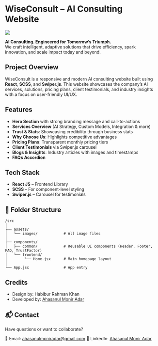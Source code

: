 # WiseConsult – AI Consulting Website

<img src="https://res.cloudinary.com/dphnu6u05/image/upload/v1754068904/Screenshot_2025-08-01_231901_wchqh2.png"/>


**AI Consulting. Engineered for Tomorrow’s Triumph.**  
We craft intelligent, adaptive solutions that drive efficiency, spark innovation, and scale impact today and beyond.


##  Project Overview

WiseConsult is a responsive and modern AI consulting website built using **React**, **SCSS**, and **Swiper.js**. This website showcases the company’s AI services, solutions, pricing plans, client testimonials, and industry insights with a focus on user-friendly UI/UX.



##  Features

-  **Hero Section** with strong branding message and call-to-actions  
-  **Services Overview** (AI Strategy, Custom Models, Integration & more)  
-  **Trust & Stats**: Showcasing credibility through business stats  
-  **Why Choose Us**: Highlights competitive advantages  
-  **Pricing Plans**: Transparent monthly pricing tiers  
-  **Client Testimonials** via Swiper.js carousel  
-  **Blogs & Insights**: Industry articles with images and timestamps  
-  **FAQs Accordion**  




##  Tech Stack

- **React JS** – Frontend Library  
- **SCSS** – For component-level styling  
- **Swiper.js** – Carousel for testimonials  



## 📂 Folder Structure

```
/src
│
├── assets/
│   └── images/            # All image files
│
├── components/
│   ├── common/            # Reusable UI components (Header, Footer, FAQ, TrustFactor)
│   └── frontend/
│        └── Home.jsx      # Main homepage layout
│
└── App.jsx                # App entry

```



##  Credits

* Design by: Habibur Rahman Khan 
* Developed by: [Ahasanul Monir Adar](https://www.linkedin.com/in/ahasanul-monir-adar-8b8464274/)



## 📬 Contact

Have questions or want to collaborate?

📧 Email: [ahasanulmoniradar@gmail.com](mailto:your.email@example.com)
🔗 LinkedIn: [Ahasanul Monir Adar](https://www.linkedin.com/in/ahasanul-monir-adar-8b8464274/)








